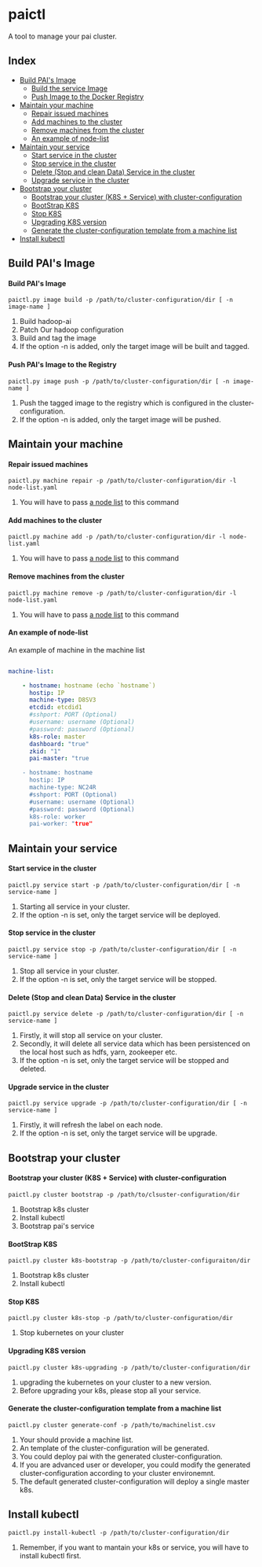 # paictl

A tool to manage your pai cluster.

## Index

- [ Build PAI's Image ](#Image)
    - [ Build the service Image ](#Image_Build)
    - [ Push Image to the Docker Registry](#Image_Push)
- [ Maintain your machine ](#Machine)
    - [ Repair issued machines ](#Machine_Repair)
    - [ Add machines to the cluster ](#Machine_Add)
    - [ Remove machines from the cluster ](#Machine_Remove)
    - [ An example of node-list ](#Machine_Nodelist_Example)
- [ Maintain your service ](#Service)
    - [ Start service in the cluster ](#Service_Start)
    - [ Stop service in the cluster ](#Service_Stop)
    - [ Delete (Stop and clean Data) Service in the cluster ](#Service_Delete)
    - [ Upgrade service in the cluster ](#Service_Upgrade)
- [ Bootstrap your cluster ](#Cluster)
    - [ Bootstrap your cluster (K8S + Service) with cluster-configuration ](#Cluster_Boot)
    - [ BootStrap K8S ](#Cluster_K8s_Boot)
    - [ Stop K8S ](#Cluster_K8s_Stop)
    - [ Upgrading K8S version ](#Cluster_K8s_upgrade)
    - [ Generate the cluster-configuration template from a machine list ](#Cluster_Conf_Generate)
- [ Install kubectl ](#Kubectl)


## Build PAI's Image <a name="Image"></a>

#### Build PAI's Image <a name="Image_Build"></a>

```
paictl.py image build -p /path/to/cluster-configuration/dir [ -n image-name ]
```

1) Build hadoop-ai
2) Patch Our hadoop configuration
3) Build and tag the image
4) If the option -n is added, only the target image will be built and tagged.

#### Push PAI's Image to the Registry <a name="Image_Push"></a>

```
paictl.py image push -p /path/to/cluster-configuration/dir [ -n image-name ]
```

1) Push the tagged image to the registry which is configured in the cluster-configuration.
2) If the option -n is added, only the target image will be pushed.


## Maintain your machine <a name="Machine"></a>

#### Repair issued machines <a name="Machine_Repair"></a>

```
paictl.py machine repair -p /path/to/cluster-configuration/dir -l node-list.yaml
```


1) You will have to pass [a node list](#Machine_Nodelist_Example) to this command

#### Add machines to the cluster <a name="Machine_Add"></a>

```
paictl.py machine add -p /path/to/cluster-configuration/dir -l node-list.yaml
```

1) You will have to pass [a node list](#Machine_Nodelist_Example) to this command

#### Remove machines from the cluster <a name="Machine_Remove"></a>

```
paictl.py machine remove -p /path/to/cluster-configuration/dir -l node-list.yaml
```

1) You will have to pass [a node list](#Machine_Nodelist_Example) to this command


#### An example of node-list <a name="Machine_Nodelist_Example"></a>

An example of machine in the machine list
```yaml

machine-list:

    - hostname: hostname (echo `hostname`)
      hostip: IP
      machine-type: D8SV3
      etcdid: etcdid1
      #sshport: PORT (Optional)
      #username: username (Optional)
      #password: password (Optional)
      k8s-role: master
      dashboard: "true"
      zkid: "1"
      pai-master: "true

    - hostname: hostname
      hostip: IP
      machine-type: NC24R
      #sshport: PORT (Optional)
      #username: username (Optional)
      #password: password (Optional)
      k8s-role: worker
      pai-worker: "true"

```

## Maintain your service <a name="Service"></a>

#### Start service in the cluster <a name="Service_Start"></a>

```
paictl.py service start -p /path/to/cluster-configuration/dir [ -n service-name ]
```

1) Starting all service in your cluster.
2) If the option -n is set, only the target service will be deployed.


#### Stop service in the cluster <a name="Service_Stop"></a>

```
paictl.py service stop -p /path/to/cluster-configuration/dir [ -n service-name ]
```

1) Stop all service in your cluster.
2) If the option -n is set, only the target service will be stopped.


#### Delete (Stop and clean Data) Service in the cluster <a name="Service_Delete"></a>

```
paictl.py service delete -p /path/to/cluster-configuration/dir [ -n service-name ]
```

1) Firstly, it will stop all service on your cluster.
2) Secondly, it will delete all service data which has been persistenced on the local host such as hdfs, yarn, zookeeper etc.
3) If the option -n is set, only the target service will be stopped and deleted.

#### Upgrade service in the cluster <a name="Service_Upgrade"></a>

```
paictl.py service upgrade -p /path/to/cluster-configuration/dir [ -n service-name ]
```

1) Firstly, it will refresh the label on each node.
2) If the option -n is set, only the target service will be upgrade.


## Bootstrap your cluster <a name="Cluster"></a>

#### Bootstrap your cluster (K8S + Service) with cluster-configuration <a name="Cluster_Boot"></a>

```
paictl.py cluster bootstrap -p /path/to/clsuster-configuration/dir
```

1) Bootstrap k8s cluster
2) Install kubectl
3) Bootstrap pai's service

#### BootStrap K8S <a name="Cluster_K8s_Boot"></a>

```
paictl.py cluster k8s-bootstrap -p /path/to/cluster-configuraiton/dir
```

1) Bootstrap k8s cluster
2) Install kubectl


#### Stop K8S <a name="Cluster_K8s_Stop"></a>

```
paictl.py cluster k8s-stop -p /path/to/cluster-configuration/dir
```

1) Stop kubernetes on your cluster

#### Upgrading K8S version <a name="Cluster_K8s_upgrade"></a>

```
paictl.py cluster k8s-upgrading -p /path/to/cluster-configuration/dir
```

1) upgrading the kubernetes on your cluster to a new version.
2) Before upgrading your k8s, please stop all your service.

#### Generate the cluster-configuration template from a machine list <a name="Cluster_Conf_Generate"></a>

```
paictl.py cluster generate-conf -p /path/to/machinelist.csv
```

1) Your should provide a machine list.
2) An template of the cluster-configuration will be generated.
3) You could deploy pai with the generated cluster-configuration.
4) If you are advanced user or developer, you could modify the generated cluster-configuration according to your cluster environemnt.
5) The default generated cluster-configuration will deploy a single master k8s.

## Install kubectl <a name="Kubectl"></a>

```
paictl.py install-kubectl -p /path/to/cluster-configuration/dir
```

1) Remember, if you want to mantain your k8s or service, you will have to install kubectl first.


